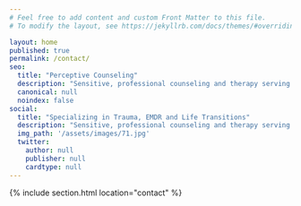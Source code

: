 ```yaml
---
# Feel free to add content and custom Front Matter to this file.
# To modify the layout, see https://jekyllrb.com/docs/themes/#overriding-theme-defaults

layout: home
published: true
permalink: /contact/
seo:
  title: "Perceptive Counseling"
  description: "Sensitive, professional counseling and therapy serving the Portland area."
  canonical: null
  noindex: false
social:
  title: "Specializing in Trauma, EMDR and Life Transitions"
  description: "Sensitive, professional counseling and therapy serving the Portland, OR area."
  img_path: '/assets/images/71.jpg'
  twitter:
    author: null
    publisher: null
    cardtype: null
---
```


{% include section.html location="contact" %}
